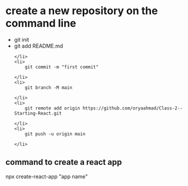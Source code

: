 
<h1>
    create a new repository on the command line
</h1>

<ul>
    <li>    git init
    </li>
    <li>
        git add README.md
        
    </li>
    <li>
        git commit -m "first commit"
        
    </li>
    <li>
        git branch -M main
        
    </li>
    <li>
        git remote add origin https://github.com/oryaahmad/Class-2--Starting-React.git

    </li>
    <li>
        git push -u origin main

    </li>
</ul>

<h2> command to create a react app </h2>
npx create-react-app "app name"